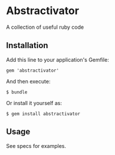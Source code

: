 # Abstractivator

A collection of useful ruby code

## Installation

Add this line to your application's Gemfile:

    gem 'abstractivator'

And then execute:

    $ bundle

Or install it yourself as:

    $ gem install abstractivator

## Usage

See specs for examples.
